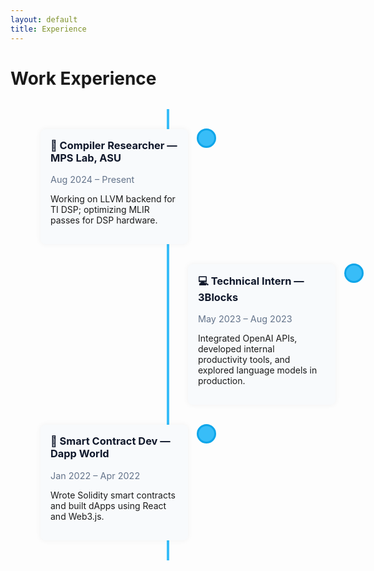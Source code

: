 ```yaml
---
layout: default
title: Experience
---
```


<h1>Work Experience</h1>

<div class="timeline-alt">
  <div class="timeline-container left">
    <div class="content">
      <h3>🔧 Compiler Researcher — MPS Lab, ASU</h3>
      <span class="date">Aug 2024 – Present</span>
      <p>Working on LLVM backend for TI DSP; optimizing MLIR passes for DSP hardware.</p>
    </div>
  </div>

  <div class="timeline-container right">
    <div class="content">
      <h3>💻 Technical Intern — 3Blocks</h3>
      <span class="date">May 2023 – Aug 2023</span>
      <p>Integrated OpenAI APIs, developed internal productivity tools, and explored language models in production.</p>
    </div>
  </div>

  <div class="timeline-container left">
    <div class="content">
      <h3>🧠 Smart Contract Dev — Dapp World</h3>
      <span class="date">Jan 2022 – Apr 2022</span>
      <p>Wrote Solidity smart contracts and built dApps using React and Web3.js.</p>
    </div>
  </div>
</div>

<style>
.timeline-alt {
  position: relative;
  max-width: 900px;
  margin: 2rem auto;
  padding: 1rem;
}

.timeline-container {
  padding: 1rem 2rem;
  position: relative;
  width: 50%;
}

.timeline-container.left {
  left: 0;
}

.timeline-container.right {
  left: 50%;
}

.timeline-container::after {
  content: "";
  position: absolute;
  width: 25px;
  height: 25px;
  right: -13px;
  background-color: #38bdf8;
  border: 3px solid #0ea5e9;
  top: 15px;
  border-radius: 50%;
  z-index: 1;
}

.timeline-alt::before {
  content: '';
  position: absolute;
  width: 4px;
  background-color: #38bdf8;
  top: 0;
  bottom: 0;
  left: 50%;
  margin-left: -2px;
}

.content {
  padding: 1rem;
  background-color: #f8fafc;
  position: relative;
  border-radius: 8px;
  box-shadow: 0 0 10px rgba(0, 0, 0, 0.05);
}

.content h3 {
  margin-top: 0;
  color: #0f172a;
}

.content .date {
  font-size: 0.9rem;
  color: #64748b;
  display: block;
  margin-bottom: 0.5rem;
}

@media screen and (max-width: 768px) {
  .timeline-container {
    width: 100%;
    left: 0 !important;
  }

  .timeline-container::after {
    left: calc(50% - 12px);
  }

  .timeline-alt::before {
    left: 50%;
  }
}
</style>
